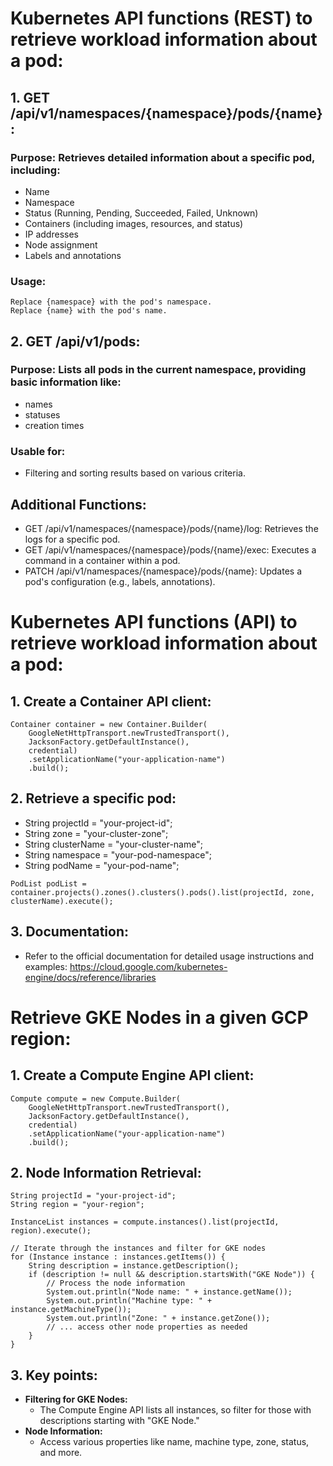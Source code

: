 # Kubernetes API functions (REST) to retrieve workload information about a pod:

## 1. GET /api/v1/namespaces/{namespace}/pods/{name}:

### Purpose: Retrieves detailed information about a specific pod, including:
- Name
- Namespace
- Status (Running, Pending, Succeeded, Failed, Unknown)
- Containers (including images, resources, and status)
- IP addresses
- Node assignment
- Labels and annotations
  
### Usage:
    Replace {namespace} with the pod's namespace.
    Replace {name} with the pod's name.

## 2. GET /api/v1/pods:

### Purpose: Lists all pods in the current namespace, providing basic information like:
- names
- statuses
- creation times

### Usable for:
- Filtering and sorting results based on various criteria.

## Additional Functions:

- GET /api/v1/namespaces/{namespace}/pods/{name}/log: Retrieves the logs for a specific pod.
- GET /api/v1/namespaces/{namespace}/pods/{name}/exec: Executes a command in a container within a pod.
- PATCH /api/v1/namespaces/{namespace}/pods/{name}: Updates a pod's configuration (e.g., labels, annotations).

# Kubernetes API functions (API) to retrieve workload information about a pod:

## 1. Create a Container API client:
```
Container container = new Container.Builder(
    GoogleNetHttpTransport.newTrustedTransport(),
    JacksonFactory.getDefaultInstance(),
    credential)
    .setApplicationName("your-application-name")
    .build();
```

## 2. Retrieve a specific pod:
- String projectId = "your-project-id";
- String zone = "your-cluster-zone";
- String clusterName = "your-cluster-name";
- String namespace = "your-pod-namespace";
- String podName = "your-pod-name";

```
PodList podList = container.projects().zones().clusters().pods().list(projectId, zone, clusterName).execute();
```

## 3. Documentation:
- Refer to the official documentation for detailed usage instructions and examples: https://cloud.google.com/kubernetes-engine/docs/reference/libraries


# Retrieve GKE Nodes in a given GCP region:

## 1. Create a Compute Engine API client:

```
Compute compute = new Compute.Builder(
    GoogleNetHttpTransport.newTrustedTransport(),
    JacksonFactory.getDefaultInstance(),
    credential)
    .setApplicationName("your-application-name")
    .build();
```

## 2. Node Information Retrieval:

```
String projectId = "your-project-id";
String region = "your-region";

InstanceList instances = compute.instances().list(projectId, region).execute();

// Iterate through the instances and filter for GKE nodes
for (Instance instance : instances.getItems()) {
    String description = instance.getDescription();
    if (description != null && description.startsWith("GKE Node")) {
        // Process the node information
        System.out.println("Node name: " + instance.getName());
        System.out.println("Machine type: " + instance.getMachineType());
        System.out.println("Zone: " + instance.getZone());
        // ... access other node properties as needed
    }
}
```

## 3. Key points:

- **Filtering for GKE Nodes:**
  - The Compute Engine API lists all instances, so filter for those with descriptions starting with "GKE Node."
- **Node Information:**
  - Access various properties like name, machine type, zone, status, and more.







